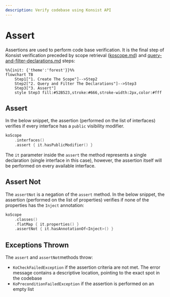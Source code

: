 ```yaml
---
description: Verify codebase using Konsist API
---
```


# Assert

Assertions are used to perform code base verification. It is the final step of Konsist verification preceded by scope retrieval ([koscope.md](koscope.md "mention")) and [query-and-filter-declarations.md](query-and-filter-declarations.md "mention") steps:

```mermaid
%%{init: {'theme':'forest'}}%%
flowchart TB
    Step1["1. Create The Scope"]-->Step2
    Step2["2. Query and Filter The Declarations"]-->Step3
    Step3["3. Assert"]
    style Step3 fill:#52B523,stroke:#666,stroke-width:2px,color:#fff
```

## Assert

In the below snippet, the assertion (performed on the list of interfaces) verifies if every interface has a `public` visibility modifier.

```kotlin
koScope
    .interfaces()
    .assert { it.hasPublicModifier() }
```

The `it` parameter inside the `assert` the method represents a single declaration (single interface in this case), however, the assertion itself will be performed on every available interface.&#x20;

## Assert Not

The `assertNot` is a negation of the `assert` method. In the below snippet, the assertion (performed on the list of properties) verifies if none of the properties has the `Inject` annotation:

```kotlin
koScope
    .classes()
    .flatMap { it.properties() }
    .assertNot { it.hasAnnotationOf<Inject>() }
```

## Exceptions Thrown

The `assert` and `assertNot`methods throw:

* `KoCheckFailedException` if the assertion criteria are not met. The error message contains a descriptive location, pointing to the exact spot in the codebase
* `KoPreconditionFailedException` if the assertion is performed on an empty list
